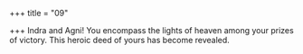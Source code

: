 +++
title = "09"

+++
Indra and Agni! You encompass the lights of heaven among your prizes  of victory.
This heroic deed of yours has become revealed.